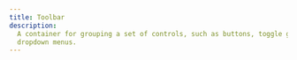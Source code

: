 ```yaml
---
title: Toolbar
description:
  A container for grouping a set of controls, such as buttons, toggle groups or
  dropdown menus.
---
```

